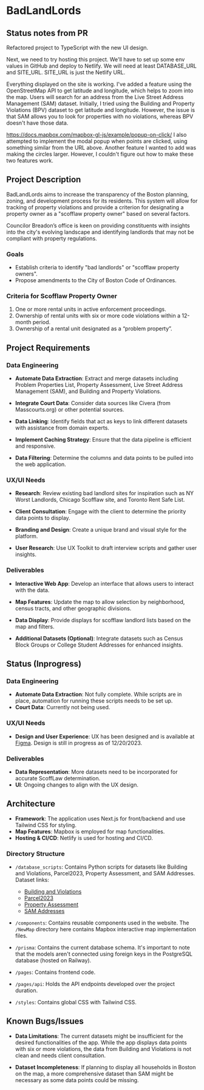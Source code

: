 # BadLandLords

## Status notes from PR

Refactored project to TypeScript with the new UI design.

Next, we need to try hosting this project. We'll have to set up some env values in GitHub and deploy to Netlify. We will need at least DATABASE_URL and SITE_URL. SITE_URL is just the Netlify URL.

Everything displayed on the site is working. I've added a feature using the OpenStreetMap API to get latitude and longitude, which helps to zoom into the map. Users will search for an address from the Live Street Address Management (SAM) dataset. Initially, I tried using the Building and Property Violations (BPV) dataset to get latitude and longitude. However, the issue is that SAM allows you to look for properties with no violations, whereas BPV doesn't have those data.

https://docs.mapbox.com/mapbox-gl-js/example/popup-on-click/
I also attempted to implement the modal popup when points are clicked, using something similar from the URL above. Another feature I wanted to add was making the circles larger. However, I couldn't figure out how to make these two features work.


## Project Description
BadLandLords aims to increase the transparency of the Boston planning, zoning, and development process for its residents. This system will allow for tracking of property violations and provide a criterion for designating a property owner as a "scofflaw property owner" based on several factors.

Councilor Breadon’s office is keen on providing constituents with insights into the city's evolving landscape and identifying landlords that may not be compliant with property regulations. 

### Goals
- Establish criteria to identify "bad landlords" or "scofflaw property owners".
- Propose amendments to the City of Boston Code of Ordinances.
  
### Criteria for Scofflaw Property Owner
1. One or more rental units in active enforcement proceedings.
2. Ownership of rental units with six or more code violations within a 12-month period.
3. Ownership of a rental unit designated as a “problem property”.

## Project Requirements

### Data Engineering

- **Automate Data Extraction**: Extract and merge datasets including Problem Properties List, Property Assessment, Live Street Address Management (SAM), and Building and Property Violations.
  
- **Integrate Court Data**: Consider data sources like Civera (from Masscourts.org) or other potential sources.
  
- **Data Linking**: Identify fields that act as keys to link different datasets with assistance from domain experts.
  
- **Implement Caching Strategy**: Ensure that the data pipeline is efficient and responsive.
  
- **Data Filtering**: Determine the columns and data points to be pulled into the web application.

### UX/UI Needs

- **Research**: Review existing bad landlord sites for inspiration such as NY Worst Landlords, Chicago Scofflaw site, and Toronto Rent Safe List.
  
- **Client Consultation**: Engage with the client to determine the priority data points to display.
  
- **Branding and Design**: Create a unique brand and visual style for the platform.
  
- **User Research**: Use UX Toolkit to draft interview scripts and gather user insights.

### Deliverables

- **Interactive Web App**: Develop an interface that allows users to interact with the data.
  
- **Map Features**: Update the map to allow selection by neighborhood, census tracts, and other geographic divisions.
  
- **Data Display**: Provide displays for scofflaw landlord lists based on the map and filters.
  
- **Additional Datasets (Optional)**: Integrate datasets such as Census Block Groups or College Student Addresses for enhanced insights.

## Status (Inprogress)

### Data Engineering

- **Automate Data Extraction**: Not fully complete. While scripts are in place, automation for running these scripts needs to be set up.
- **Court Data**: Currently not being used.

### UX/UI Needs

- **Design and User Experience**: UX has been designed and is available at [Figma](https://www.figma.com/file/YyGxcuBnocytIijXjS5COZ/Fall-2023---Bad-Landlords?node-id=960%3A322&mode=dev). Design is still in progress as of 12/20/2023.

### Deliverables

- **Data Representation**: More datasets need to be incorporated for accurate ScoffLaw determination.
- **UI**: Ongoing changes to align with the UX design.

## Architecture

- **Framework**: The application uses Next.js for front/backend and use Tailwind CSS for styling.
- **Map Features**: Mapbox is employed for map functionalities.
- **Hosting & CI/CD**: Netlify is used for hosting and CI/CD.

### Directory Structure

- `/database_scripts`: Contains Python scripts for datasets like Building and Violations, Parcel2023, Property Assessment, and SAM Addresses. Dataset links:
    - [Building and Violations](https://data.boston.gov/dataset/building-and-property-violations1)
    - [Parcel2023](https://data.boston.gov/dataset/parcels-2023)
    - [Property Assessment](https://data.boston.gov/dataset/property-assessment)
    - [SAM Addresses](https://data.boston.gov/dataset/live-street-address-management-sam-addresses)
  
- `/components`: Contains reusable components used in the website. The `/NewMap` directory here contains Mapbox interactive map implementation files.
  
- `/prisma`: Contains the current database schema. It's important to note that the models aren't connected using foreign keys in the PostgreSQL database (hosted on Railway).
  
- `/pages`: Contains frontend code.
  
- `/pages/api`: Holds the API endpoints developed over the project duration.
  
- `/styles`: Contains global CSS with Tailwind CSS.

## Known Bugs/Issues

- **Data Limitations**: The current datasets might be insufficient for the desired functionalities of the app. While the app displays data points with six or more violations, the data from Building and Violations is not clean and needs client consultation.
  
- **Dataset Incompleteness**: If planning to display all households in Boston on the map, a more comprehensive dataset than SAM might be necessary as some data points could be missing.